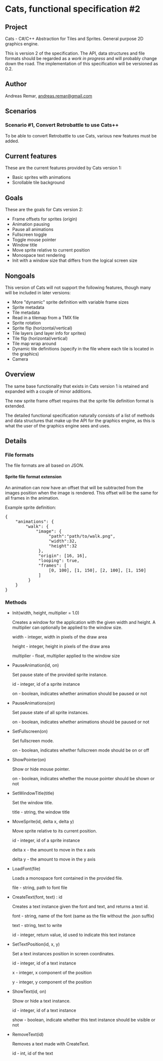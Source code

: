 Cats, functional specification #2
=================================

Project
-------

Cats - C#/C++ Abstraction for Tiles and Sprites. General purpose 2D
graphics engine.

This is version 2 of the specification. The API, data structures and
file formats should be regarded as a _work in progress_ and will
probably change down the road. The implementation of this
specification will be versioned as 0.2.


Author
------

Andreas Remar, andreas.remar@gmail.com


Scenarios
---------

### Scenario #1, Convert Retrobattle to use Cats++

To be able to convert Retrobattle to use Cats, various new features must be
added.


Current features
----------------

These are the current features provided by Cats version 1:

* Basic sprites with animations
* Scrollable tile background


Goals
-----

These are the goals for Cats version 2:

* Frame offsets for sprites (origin)
* Animation pausing
* Pause all animations
* Fullscreen toggle
* Toggle mouse pointer
* Window title
* Move sprite relative to current position
* Monospace text rendering
* Init with a window size that differs from the logical screen size

Nongoals
--------

This version of Cats will not support the following features, though many
will be included in later versions:

* More "dynamic" sprite definition with variable frame sizes
* Sprite metadata
* Tile metadata
* Read in a tilemap from a TMX file
* Sprite rotation
* Sprite flip (horizontal/vertical)
* Tile layers (and layer info for sprites)
* Tile flip (horizontal/vertical)
* Tile map wrap around
* Dynamic tile definitions (specify in the file where each tile is
  located in the graphics)
* Camera


Overview
--------

The same base functionality that exists in Cats version 1 is retained and
expanded with a couple of minor additions.

The new sprite frame offset requires that the sprite file definition format
is extended.

The detailed functional specification naturally consists of a list of
methods and data structures that make up the API for the graphics
engine, as this is what the user of the graphics engine sees and uses.


Details
-------

### File formats

The file formats are all based on JSON.

#### Sprite file format extension

An animation can now have an offset that will be subtracted from the images
position when the image is rendered. This offset will be the same for all
frames in the animation.

Example sprite definition:

<pre>
{
    "animations": {
        "walk": {
            "image": {
                 "path":"path/to/walk.png",
                 "width":32,
                 "height":32
             },
             "origin": [16, 16],
             "looping": true,
             "frames": [
                 [0, 100], [1, 150], [2, 100], [1, 150]
             ]
         }
	}
}
</pre>

### Methods

* Init(width, height, multiplier = 1.0)

  Creates a window for the application with the given width and
  height. A multiplier can optionally be applied to the window size.

  width - integer, width in pixels of the draw area

  height - integer, height in pixels of the draw area

  multiplier - float, multiplier applied to the window size

* PauseAnimation(id, on)

  Set pause state of the provided sprite instance.

  id - integer, id of a sprite instance

  on - boolean, indicates whether animation should be paused or not

* PauseAnimations(on)

  Set pause state of all sprite instances.

  on - boolean, indicates whether animations should be paused or not

* SetFullscreen(on)

  Set fullscreen mode.

  on - boolean, indicates whether fullscreen mode should be on or off

* ShowPointer(on)

  Show or hide mouse pointer.

  on - boolean, indicates whether the mouse pointer should be shown or not

* SetWindowTitle(title)

  Set the window title.

  title - string, the window title

* MoveSprite(id, delta x, delta y)

  Move sprite relative to its current position.

  id - integer, id of a sprite instance

  delta x - the amount to move in the x axis

  delta y - the amount to move in the y axis

* LoadFont(file)

  Loads a monospace font contained in the provided file.

  file - string, path to font file

* CreateText(font, text) : id

  Creates a text instance given the font and text, and returns a text
  id.

  font - string, name of the font (same as the file without the .json
    suffix)

  text - string, text to write

  id - integer, return value, id used to indicate this text instance

* SetTextPosition(id, x, y)

  Set a text instances position in screen coordinates.

  id - integer, id of a text instance

  x - integer, x component of the position

  y - integer, y component of the position

* ShowText(id, on)

  Show or hide a text instance.

  id - integer, id of a text instance

  show - boolean, indicate whether this text instance should be
  visible or not

* RemoveText(id)

  Removes a text made with CreateText.

  id - int, id of the text

